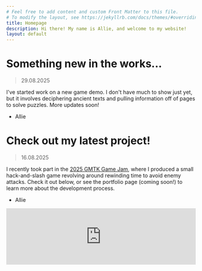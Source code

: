 ```yaml
---
# Feel free to add content and custom Front Matter to this file.
# To modify the layout, see https://jekyllrb.com/docs/themes/#overriding-theme-defaults
title: Homepage
description: Hi there! My name is Allie, and welcome to my website!
layout: default
---
```


# **Something new in the works...**
> 29.08.2025

I've started work on a new game demo. I don't have much to show just yet, but it involves deciphering ancient texts and pulling information off of pages to solve puzzles. More updates soon!
- Allie

# **Check out my latest project!**
> 16.08.2025

I recently took part in the [2025 GMTK Game Jam](https://itch.io/jam/gmtk-2025), where I produced a small hack-and-slash game revolving around rewinding time to avoid enemy attacks. Check it out below, or see the portfolio page (coming soon!) to learn more about the development process.

- Allie

<iframe frameborder="0" src="https://itch.io/embed/3783369" width="100%"><a href="https://alliewhoops.itch.io/slash-learn-gmtk2025">Slash &amp; Learn - Game Jam Edition by AllieWhoops</a></iframe>

